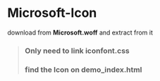 # Microsoft-Icon
download from **Microsoft.woff** and extract from it  
>### Only need to link **iconfont.css** 
>### find the Icon on **demo_index.html**